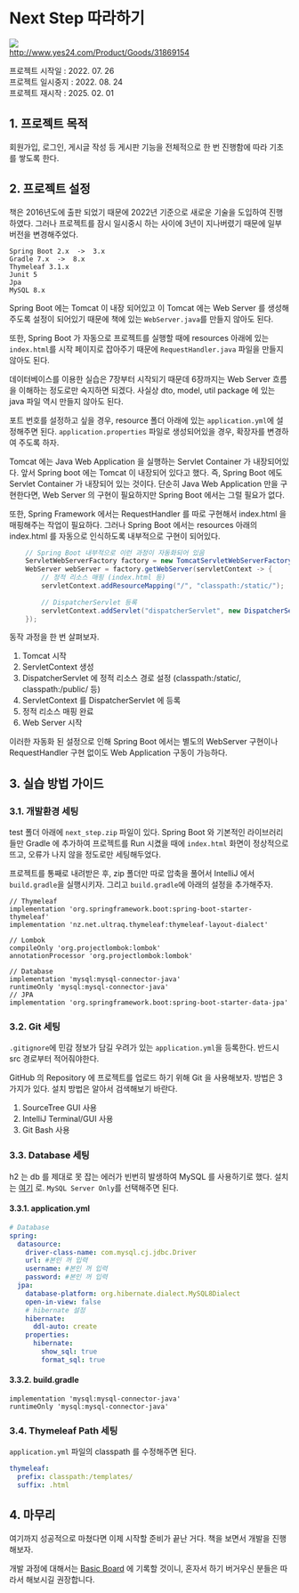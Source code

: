 # Next Step 따라하기
![](http://image.yes24.com/momo/TopCate935/MidCate008/93474058.jpg)  
http://www.yes24.com/Product/Goods/31869154

프로젝트 시작일 : 2022. 07. 26<br>
프로젝트 일시중지 : 2022. 08. 24<br>
프로젝트 재시작 : 2025. 02. 01<br>


## 1. 프로젝트 목적
회원가입, 로그인, 게시글 작성 등 게시판 기능을 전체적으로 한 번 진행함에 따라 기초를 쌓도록 한다.


## 2. 프로젝트 설정
책은 2016년도에 출판 되었기 때문에 2022년 기준으로 새로운 기술을 도입하여 진행하였다. 그러나 프로젝트를 잠시 일시중시 하는 사이에 3년이 지나버렸기 때문에 일부 버전을 변경해주었다.
```
Spring Boot 2.x  ->  3.x
Gradle 7.x  ->  8.x
Thymeleaf 3.1.x
Junit 5
Jpa 
MySQL 8.x
```
Spring Boot 에는 Tomcat 이 내장 되어있고 이 Tomcat 에는 Web Server 를 생성해주도록 설정이 되어있기 때문에 책에 있는 `WebServer.java`를 만들지 않아도 된다.

또한, Spring Boot 가 자동으로 프로젝트를 실행할 때에 resources 아래에 있는 `index.html`를 시작 페이지로 잡아주기 때문에 `RequestHandler.java` 파일을 만들지 않아도 된다.

데이터베이스를 이용한 실습은 7장부터 시작되기 때문데 6장까지는 Web Server 흐름을 이해하는 정도로만 숙지하면 되겠다. 사실상 dto, model, util package 에 있는 java 파일 역시 만들지 않아도 된다.

포트 번호를 설정하고 싶을 경우, resource 폴더 아래에 있는 `application.yml`에 설정해주면 된다. `application.properties` 파일로 생성되어있을 경우, 확장자를 변경하여 주도록 하자.

Tomcat 에는 Java Web Application 을 실행하는 Servlet Container 가 내장되어있다. 앞서 Spring boot 에는 Tomcat 이 내장되어 있다고 했다. 즉, Spring Boot 에도 Servlet Container 가 내장되어 있는 것이다. 단순히 Java Web Application 만을 구현한다면, Web Server 의 구현이 필요하지만 Spring Boot 에서는 그럴 필요가 없다.

또한, Spring Framework 에서는 RequestHandler 를 따로 구현해서 index.html 을 매핑해주는 작업이 필요하다. 그러나 Spring Boot 에서는 resources 아래의 index.html 를 자동으로 인식하도록 내부적으로 구현이 되어있다.

```java
    // Spring Boot 내부적으로 이런 과정이 자동화되어 있음
    ServletWebServerFactory factory = new TomcatServletWebServerFactory();
    WebServer webServer = factory.getWebServer(servletContext -> {
        // 정적 리소스 매핑 (index.html 등)
        servletContext.addResourceMapping("/", "classpath:/static/");
        
        // DispatcherServlet 등록
        servletContext.addServlet("dispatcherServlet", new DispatcherServlet(applicationContext));
    });
```

동작 과정을 한 번 살펴보자.

1) Tomcat 시작
2) ServletContext 생성
3) DispatcherServlet 에 정적 리소스 경로 설정 (classpath:/static/, classpath:/public/ 등)
4) ServletContext 를 DispatcherServlet 에 등록
5) 정적 리소스 매핑 완료
6) Web Server 시작

이러한 자동화 된 설정으로 인해 Spring Boot 에서는 별도의 WebServer 구현이나 RequestHandler 구현 없이도 Web Application 구동이 가능하다.


## 3. 실습 방법 가이드
### 3.1. 개발환경 세팅
test 폴더 아래에 `next_step.zip` 파일이 있다. Spring Boot 와 기본적인 라이브러리들만 Gradle 에 추가하여 프로젝트를 Run 시켰을 때에 `index.html` 화면이 정상적으로 뜨고, 오류가 나지 않을 정도로만 세팅해두었다.

프로젝트를 통째로 내려받은 후, zip 폴더만 따로 압축을 풀어서 IntelliJ 에서 `build.gradle`을 실행시키자. 그리고 `build.gradle`에 아래의 설정을 추가해주자.

```thymeleafexpressions
// Thymeleaf
implementation 'org.springframework.boot:spring-boot-starter-thymeleaf'
implementation 'nz.net.ultraq.thymeleaf:thymeleaf-layout-dialect'

// Lombok
compileOnly 'org.projectlombok:lombok'
annotationProcessor 'org.projectlombok:lombok'

// Database
implementation 'mysql:mysql-connector-java'
runtimeOnly 'mysql:mysql-connector-java'
// JPA
implementation 'org.springframework.boot:spring-boot-starter-data-jpa'
```

### 3.2. Git 세팅
`.gitignore`에 민감 정보가 담길 우려가 있는 `application.yml`을 등록한다. 반드시 src 경로부터 적어줘야한다.

GitHub 의 Repository 에 프로젝트를 업로드 하기 위해 Git 을 사용해보자. 방법은 3가지가 있다. 설치 방법은 알아서 검색해보기 바란다.
1. SourceTree GUI 사용
2. IntelliJ Terminal/GUI 사용
3. Git Bash 사용

### 3.3. Database 세팅
h2 는 db 를 제대로 못 잡는 에러가 빈번히 발생하여 MySQL 를 사용하기로 했다. 설치는 [여기](https://dev.mysql.com/downloads/installer/) 로. `MySQL Server Only`를 선택해주면 된다.
#### 3.3.1. application.yml
```yaml
# Database
spring:
  datasource:
    driver-class-name: com.mysql.cj.jdbc.Driver
    url: #본인 꺼 입력
    username: #본인 꺼 입력
    password: #본인 꺼 입력
  jpa:
    database-platform: org.hibernate.dialect.MySQL8Dialect
    open-in-view: false
    # hibernate 설정
    hibernate:
      ddl-auto: create
    properties:
      hibernate:
        show_sql: true
        format_sql: true
```
#### 3.3.2. build.gradle
```thymeleafexpressions
implementation 'mysql:mysql-connector-java'
runtimeOnly 'mysql:mysql-connector-java'
```

### 3.4. Thymeleaf Path 세팅
`application.yml` 파일의 classpath 를 수정해주면 된다.
```yaml
thymeleaf:
  prefix: classpath:/templates/
  suffix: .html
```


## 4. 마무리
여기까지 성공적으로 마쳤다면 이제 시작할 준비가 끝난 거다. 책을 보면서 개발을 진행해보자.

개발 과정에 대해서는 [Basic Board](https://haema-dev.tistory.com/category/Project/Basic%20Board) 에 기록할 것이니, 혼자서 하기 버거우신 분들은 따라서 해보시길 권장합니다.